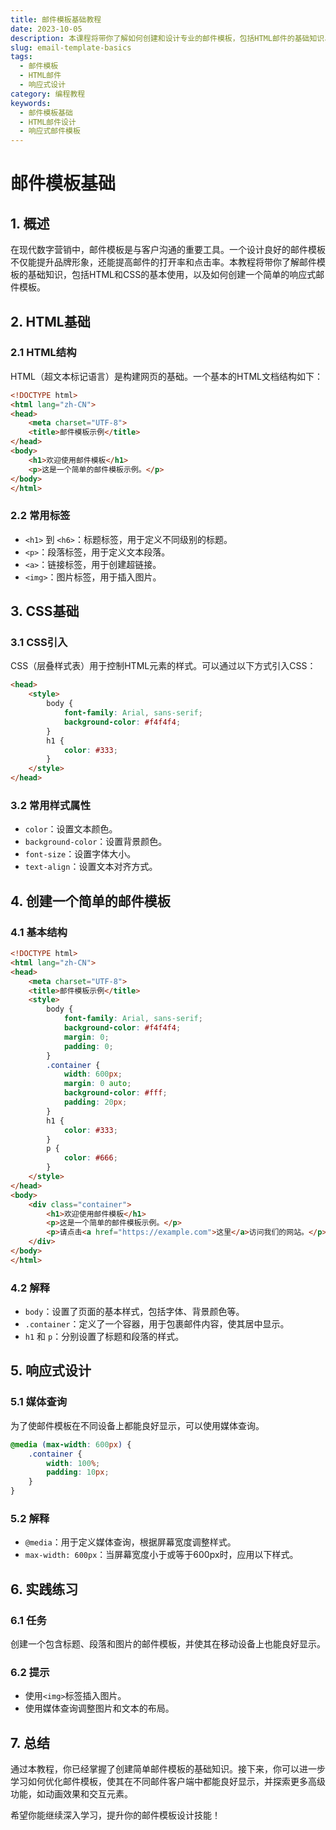 ```yaml
---
title: 邮件模板基础教程
date: 2023-10-05
description: 本课程将带你了解如何创建和设计专业的邮件模板，包括HTML邮件的基础知识、响应式设计技巧以及最佳实践。
slug: email-template-basics
tags:
  - 邮件模板
  - HTML邮件
  - 响应式设计
category: 编程教程
keywords:
  - 邮件模板基础
  - HTML邮件设计
  - 响应式邮件模板
---
```


# 邮件模板基础

## 1. 概述

在现代数字营销中，邮件模板是与客户沟通的重要工具。一个设计良好的邮件模板不仅能提升品牌形象，还能提高邮件的打开率和点击率。本教程将带你了解邮件模板的基础知识，包括HTML和CSS的基本使用，以及如何创建一个简单的响应式邮件模板。

## 2. HTML基础

### 2.1 HTML结构

HTML（超文本标记语言）是构建网页的基础。一个基本的HTML文档结构如下：

```html
<!DOCTYPE html>
<html lang="zh-CN">
<head>
    <meta charset="UTF-8">
    <title>邮件模板示例</title>
</head>
<body>
    <h1>欢迎使用邮件模板</h1>
    <p>这是一个简单的邮件模板示例。</p>
</body>
</html>
```

### 2.2 常用标签

- `<h1>` 到 `<h6>`：标题标签，用于定义不同级别的标题。
- `<p>`：段落标签，用于定义文本段落。
- `<a>`：链接标签，用于创建超链接。
- `<img>`：图片标签，用于插入图片。

## 3. CSS基础

### 3.1 CSS引入

CSS（层叠样式表）用于控制HTML元素的样式。可以通过以下方式引入CSS：

```html
<head>
    <style>
        body {
            font-family: Arial, sans-serif;
            background-color: #f4f4f4;
        }
        h1 {
            color: #333;
        }
    </style>
</head>
```

### 3.2 常用样式属性

- `color`：设置文本颜色。
- `background-color`：设置背景颜色。
- `font-size`：设置字体大小。
- `text-align`：设置文本对齐方式。

## 4. 创建一个简单的邮件模板

### 4.1 基本结构

```html
<!DOCTYPE html>
<html lang="zh-CN">
<head>
    <meta charset="UTF-8">
    <title>邮件模板示例</title>
    <style>
        body {
            font-family: Arial, sans-serif;
            background-color: #f4f4f4;
            margin: 0;
            padding: 0;
        }
        .container {
            width: 600px;
            margin: 0 auto;
            background-color: #fff;
            padding: 20px;
        }
        h1 {
            color: #333;
        }
        p {
            color: #666;
        }
    </style>
</head>
<body>
    <div class="container">
        <h1>欢迎使用邮件模板</h1>
        <p>这是一个简单的邮件模板示例。</p>
        <p>请点击<a href="https://example.com">这里</a>访问我们的网站。</p>
    </div>
</body>
</html>
```

### 4.2 解释

- `body`：设置了页面的基本样式，包括字体、背景颜色等。
- `.container`：定义了一个容器，用于包裹邮件内容，使其居中显示。
- `h1` 和 `p`：分别设置了标题和段落的样式。

## 5. 响应式设计

### 5.1 媒体查询

为了使邮件模板在不同设备上都能良好显示，可以使用媒体查询。

```css
@media (max-width: 600px) {
    .container {
        width: 100%;
        padding: 10px;
    }
}
```

### 5.2 解释

- `@media`：用于定义媒体查询，根据屏幕宽度调整样式。
- `max-width: 600px`：当屏幕宽度小于或等于600px时，应用以下样式。

## 6. 实践练习

### 6.1 任务

创建一个包含标题、段落和图片的邮件模板，并使其在移动设备上也能良好显示。

### 6.2 提示

- 使用`<img>`标签插入图片。
- 使用媒体查询调整图片和文本的布局。

## 7. 总结

通过本教程，你已经掌握了创建简单邮件模板的基础知识。接下来，你可以进一步学习如何优化邮件模板，使其在不同邮件客户端中都能良好显示，并探索更多高级功能，如动画效果和交互元素。

希望你能继续深入学习，提升你的邮件模板设计技能！